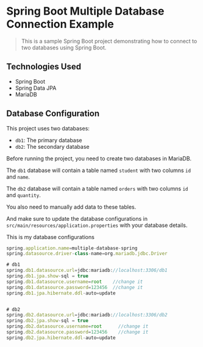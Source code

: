# Spring Boot Multiple Database Connection Example

> This is a sample Spring Boot project demonstrating how to connect to two databases using Spring Boot.

## Technologies Used

- Spring Boot
- Spring Data JPA
- MariaDB

## Database Configuration

This project uses two databases:
- `db1`: The primary database
- `db2`: The secondary database

Before running the project, you need to create two databases in MariaDB. 

The `db1` database will contain a table named `student` with two columns `id` and `name`. 

The `db2` database will contain a table named `orders` with two columns `id` and `quantity`.

You also need to manually add data to these tables.

And make sure to update the database configurations in `src/main/resources/application.properties` with your database details. 

This is my database configurations
```js
spring.application.name=multiple-database-spring
spring.datasource.driver-class-name=org.mariadb.jdbc.Driver

# db1
spring.db1.datasource.url=jdbc:mariadb://localhost:3306/db1
spring.db1.jpa.show-sql = true
spring.db1.datasource.username=root    //change it
spring.db1.datasource.password=123456  //change it
spring.db1.jpa.hibernate.ddl-auto=update


# db2
spring.db2.datasource.url=jdbc:mariadb://localhost:3306/db2
spring.db2.jpa.show-sql = true
spring.db2.datasource.username=root      //change it
spring.db2.datasource.password=123456    //change it
spring.db2.jpa.hibernate.ddl-auto=update

```




